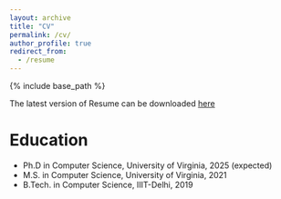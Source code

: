```yaml
---
layout: archive
title: "CV"
permalink: /cv/
author_profile: true
redirect_from:
  - /resume
---
```


{% include base_path %}

The latest version of Resume can be downloaded [here](/files/Resume_Sanchit_Oct24.pdf)


Education
======
* Ph.D in Computer Science, University of Virginia, 2025 (expected)
* M.S. in Computer Science, University of Virginia, 2021
* B.Tech. in Computer Science, IIIT-Delhi, 2019


<!-- Work experience
======
* Summer 2019: Research Assistant
  * Github University
  * Duties included: Tagging issues
  * Supervisor: Professor Git

* Fall 2015: Research Assistant
  * Github University
  * Duties included: Merging pull requests
  * Supervisor: Professor Hub
  
Skills
======
* Skill 1
* Skill 2
  * Sub-skill 2.1
  * Sub-skill 2.2
  * Sub-skill 2.3
* Skill 3

Publications
======
  <ul>{% for post in site.publications %}
    {% include archive-single-cv.html %}
  {% endfor %}</ul>
  
Talks
======
  <ul>{% for post in site.talks %}
    {% include archive-single-talk-cv.html %}
  {% endfor %}</ul>
  
Teaching
======
  <ul>{% for post in site.teaching %}
    {% include archive-single-cv.html %}
  {% endfor %}</ul>
  
Service and leadership
======
* Currently signed in to 43 different slack teams -->
